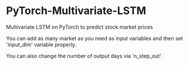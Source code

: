# PyTorch-Multivariate-LSTM

Multivariate LSTM on PyTorch to predict stock market prices

You can add as many market as you need as input variables and then set 'input_dim' variable properly.

You can also change the number of output days via 'n_step_out'.

